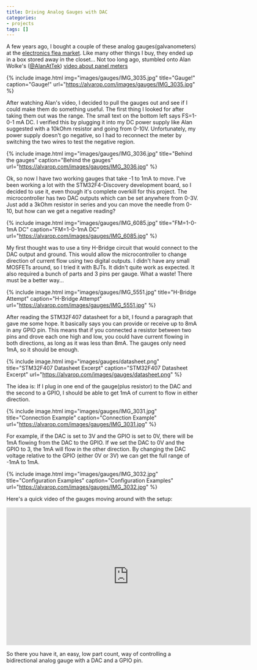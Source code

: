```yaml
---
title: Driving Analog Gauges with DAC
categories:
- projects
tags: []
---
```


A few years ago, I bought a couple of these analog gauges(galvanometers) at the [electronics flea market][0]. Like many other things I buy, they ended up in a box stored away in the closet… Not too long ago, stumbled onto Alan Wolke's ([@AlanAtTek][1]) [video about panel meters][2]

{% include image.html
            img="images/gauges/IMG_3035.jpg"
            title="Gauge!"
            caption="Gauge!"
            url="https://alvarop.com/images/gauges/IMG_3035.jpg" %}

After watching Alan's video, I decided to pull the gauges out and see if I could make them do something useful. The first thing I looked for after taking them out was the range. The small text on the bottom left says FS=1-0-1 mA DC. I verified this by plugging it into my DC power supply like Alan suggested with a 10kOhm resistor and going from 0-10V. Unfortunately, my power supply doesn't go negative, so I had to reconnect the meter by switching the two wires to test the negative region.

{% include image.html
            img="images/gauges/IMG_3036.jpg"
            title="Behind the gauges"
            caption="Behind the gauges"
            url="https://alvarop.com/images/gauges/IMG_3036.jpg" %}

Ok, so now I have two working gauges that take -1 to 1mA to move. I've been working a lot with the STM32F4-Discovery development board, so I decided to use it, even though it's complete overkill for this project. The microcontroller has two DAC outputs which can be set anywhere from 0-3V. Just add a 3kOhm resistor in series and you can move the needle from 0-10, but how can we get a negative reading?

{% include image.html
            img="images/gauges/IMG_6085.jpg"
            title="FM=1-0-1mA DC"
            caption="FM=1-0-1mA DC"
            url="https://alvarop.com/images/gauges/IMG_6085.jpg" %}

My first thought was to use a tiny H-Bridge circuit that would connect to the DAC output and ground. This would allow the microcontroller to change direction of current flow using two digital outputs. I didn't have any small MOSFETs around, so I tried it with BJTs. It didn't quite work as expected. It also required a bunch of parts and 3 pins per gauge. What a waste! There must be a better way...

{% include image.html
            img="images/gauges/IMG_5551.jpg"
            title="H-Bridge Attempt"
            caption="H-Bridge Attempt"
            url="https://alvarop.com/images/gauges/IMG_5551.jpg" %}

After reading the STM32F407 datasheet for a bit, I found a paragraph that gave me some hope. It basically says you can provide or receive up to 8mA in any GPIO pin. This means that if you connected a resistor between two pins and drove each one high and low, you could have current flowing in both directions, as long as it was less than 8mA. The gauges only need 1mA, so it should be enough.

{% include image.html
            img="images/gauges/datasheet.png"
            title="STM32F407 Datasheet Excerpt"
            caption="STM32F407 Datasheet Excerpt"
            url="https://alvarop.com/images/gauges/datasheet.png" %}

The idea is: If I plug in one end of the gauge(plus resistor) to the DAC and the second to a GPIO, I should be able to get 1mA of current to flow in either direction.

{% include image.html
            img="images/gauges/IMG_3031.jpg"
            title="Connection Example"
            caption="Connection Example"
            url="https://alvarop.com/images/gauges/IMG_3031.jpg" %}

For example, if the DAC is set to 3V and the GPIO is set to 0V, there will be 1mA flowing from the DAC to the GPIO. If we set the DAC to 0V and the GPIO to 3, the 1mA will flow in the other direction. By changing the DAC voltage relative to the GPIO (either 0V or 3V) we can get the full range of -1mA to 1mA.

{% include image.html
            img="images/gauges/IMG_3032.jpg"
            title="Configuration Examples"
            caption="Configuration Examples"
            url="https://alvarop.com/images/gauges/IMG_3032.jpg" %}

Here's a quick video of the gauges moving around with the setup:

<div align="center"><iframe width="640" height="360" src="https://www.youtube.com/embed/xQUWoCiiftM" frameborder="0" allowfullscreen></iframe></div>

So there you have it, an easy, low part count, way of controlling a bidirectional analog gauge with a DAC and a GPIO pin.

[0]: http://www.electronicsfleamarket.com
[1]: https://twitter.com/AlanAtTek
[2]: https://www.youtube.com/watch?v=wbRx5cQZ8Ts
